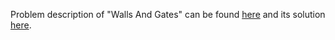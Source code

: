 Problem description of "Walls And Gates" can be found [here](https://leetcode.com/problems/walls-and-gates/description/) and its solution [here](https://github.com/aurimas13/Solutions-To-Problems/blob/main/LeetCode/Python%20Solutions/Walls%20and%20Gates/walls_and_gates.py).